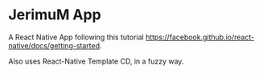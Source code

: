 # JerimuM App

A React Native App following this tutorial https://facebook.github.io/react-native/docs/getting-started.

Also uses React-Native Template CD, in a fuzzy way.
